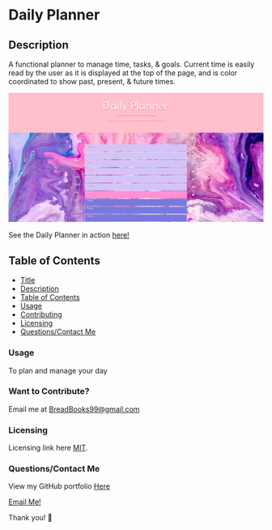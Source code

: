 # Daily Planner

## Description
A functional planner to manage time, tasks, & goals. Current time is easily read by the user as it is displayed at the top of the page, and is color coordinated to show past, present, & future times. 

![Preview](/assets/preview.png)

See the Daily Planner in action [here!](https://breadbooks.github.io/DailyPlanner/)

## Table of Contents
* [Title](#title)
* [Description](#description)
* [Table of Contents](#table-of-contents)
* [Usage](#usage)
* [Contributing](#want-to-contribute?)
* [Licensing](#licensing)
* [Questions/Contact Me](#questions/contact-me)



### Usage
To plan and manage your day

### Want to Contribute? 
Email me at BreadBooks99@gmail.com

### Licensing

Licensing link here [MIT](https://choosealicense.com/licenses/mit/).

### Questions/Contact Me
View my GitHub portfolio [Here](https://github.com/BreadBooks)

[Email Me!](mailto:BreadBooks99@gmail.com)

Thank you! :cherry_blossom:
